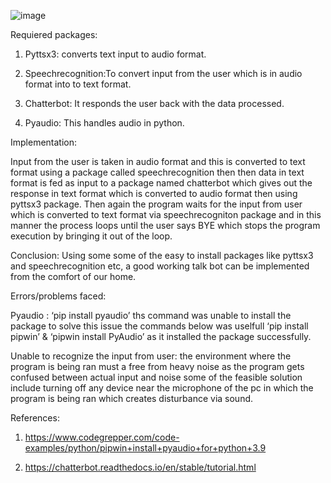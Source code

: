 
![image](https://user-images.githubusercontent.com/93869586/169685482-52f4ec3a-278d-4b10-bd7e-0be0244581e4.png)

Requiered packages:


1.	Pyttsx3:  converts text input to audio format.


2.	Speechrecognition:To convert input from the user which is in audio format into to text format.


3.	Chatterbot:  It responds the user back with the data processed.


4.	Pyaudio: This handles audio in python.



Implementation:


Input from the user is taken in audio format and this is converted to text format using a package called speechrecognition then then data in text format is fed as input to a package named chatterbot which gives out the response in text format which is converted to audio format then using pyttsx3 package. Then again the program waits for the input from user which is converted to text format via speechrecogniton package and in this manner the process loops until the user says BYE which stops the program execution by bringing it out of the loop.


Conclusion:
Using some some of the easy to install packages like pyttsx3 and speechrecognition  etc, a good working talk bot can be implemented from the comfort of our home.


Errors/problems faced:


Pyaudio : ‘pip install pyaudio’ ths command was unable to install the package to solve this issue the commands below was uselfull
‘pip install pipwin’ & ‘pipwin install PyAudio’
as it installed the package successfully.


Unable to recognize the input from user:  the environment where the program is being ran must a free from heavy noise as the program gets confused between actual input and noise some of the feasible solution include turning off any device near the microphone of the pc in which the program is being ran which creates disturbance via sound.


References:


1.	https://www.codegrepper.com/code-examples/python/pipwin+install+pyaudio+for+python+3.9


3.  https://chatterbot.readthedocs.io/en/stable/tutorial.html
